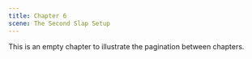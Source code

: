 ```yaml
---
title: Chapter 6
scene: The Second Slap Setup
---
```


This is an empty chapter to illustrate the pagination between chapters.
